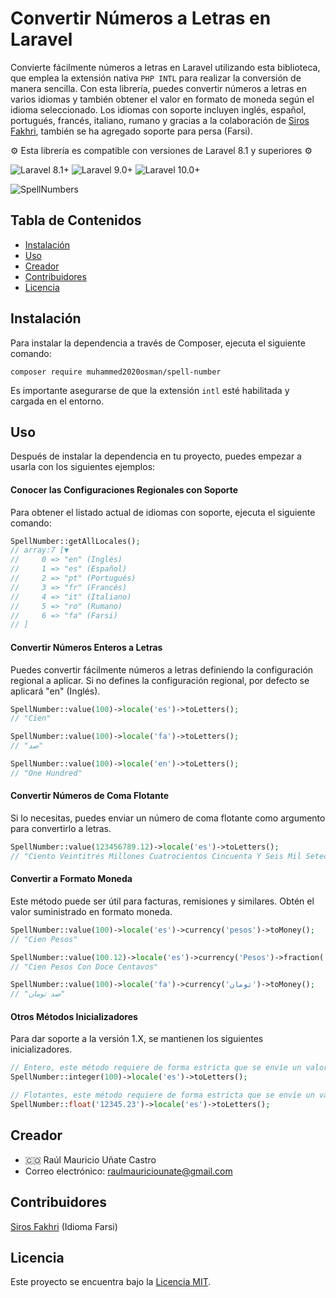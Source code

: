 # Convertir Números a Letras en Laravel

Convierte fácilmente números a letras en Laravel utilizando esta biblioteca, que emplea la extensión nativa `PHP INTL` para realizar la conversión de manera sencilla. Con esta librería, puedes convertir números a letras en varios idiomas y también obtener el valor en formato de moneda según el idioma seleccionado. Los idiomas con soporte incluyen inglés, español, portugués, francés, italiano, rumano y gracias a la colaboración de [Siros Fakhri](https://github.com/sirosfakhri), también se ha agregado soporte para persa (Farsi).

⚙️ Esta librería es compatible con versiones de Laravel 8.1 y superiores ⚙️

![Laravel 8.1+](https://img.shields.io/badge/Laravel-8.1%2B-orange.svg)
![Laravel 9.0+](https://img.shields.io/badge/Laravel-9.0%2B-orange.svg)
![Laravel 10.0+](https://img.shields.io/badge/Laravel-10.0%2B-orange.svg)

![SpellNumbers](https://github.com/muhammed2020osman/SpellNumber/assets/91748598/f2aea68b-fc9f-46be-ae54-a4955f0ce7a2)

## Tabla de Contenidos

- [Instalación](#instalación)
- [Uso](#uso)
- [Creador](#creador)
- [Contribuidores](#contribuidores)
- [Licencia](#licencia)

## Instalación

Para instalar la dependencia a través de Composer, ejecuta el siguiente comando:

```shell
composer require muhammed2020osman/spell-number
```

Es importante asegurarse de que la extensión `intl` esté habilitada y cargada en el entorno.

## Uso

Después de instalar la dependencia en tu proyecto, puedes empezar a usarla con los siguientes ejemplos:

#### Conocer las Configuraciones Regionales con Soporte

Para obtener el listado actual de idiomas con soporte, ejecuta el siguiente comando:

```php
SpellNumber::getAllLocales();
// array:7 [▼
//     0 => "en" (Inglés)
//     1 => "es" (Español)
//     2 => "pt" (Portugués)
//     3 => "fr" (Francés)
//     4 => "it" (Italiano)
//     5 => "ro" (Rumano)
//     6 => "fa" (Farsi)
// ]
```

#### Convertir Números Enteros a Letras

Puedes convertir fácilmente números a letras definiendo la configuración regional a aplicar. Si no defines la configuración regional, por defecto se aplicará "en" (Inglés).

```php
SpellNumber::value(100)->locale('es')->toLetters();
// "Cien"

SpellNumber::value(100)->locale('fa')->toLetters();
// "صد"

SpellNumber::value(100)->locale('en')->toLetters();
// "One Hundred"
```

#### Convertir Números de Coma Flotante

Si lo necesitas, puedes enviar un número de coma flotante como argumento para convertirlo a letras.

```php
SpellNumber::value(123456789.12)->locale('es')->toLetters();
// "Ciento Veintitrés Millones Cuatrocientos Cincuenta Y Seis Mil Setecientos Ochenta Y Nueve Con Doce"
```

#### Convertir a Formato Moneda

Este método puede ser útil para facturas, remisiones y similares. Obtén el valor suministrado en formato moneda.

```php
SpellNumber::value(100)->locale('es')->currency('pesos')->toMoney();
// "Cien Pesos"

SpellNumber::value(100.12)->locale('es')->currency('Pesos')->fraction('centavos')->toMoney();
// "Cien Pesos Con Doce Centavos"

SpellNumber::value(100)->locale('fa')->currency('تومان')->toMoney();
// "صد تومان"
```

#### Otros Métodos Inicializadores

Para dar soporte a la versión 1.X, se mantienen los siguientes inicializadores.

```php
// Entero, este método requiere de forma estricta que se envíe un valor entero como argumento.
SpellNumber::integer(100)->locale('es')->toLetters();

// Flotantes, este método requiere de forma estricta que se envíe un valor de cadena de texto como argumento.
SpellNumber::float('12345.23')->locale('es')->toLetters();
```

## Creador

- 🇨🇴 Raúl Mauricio Uñate Castro
- Correo electrónico: raulmauriciounate@gmail.com

## Contribuidores
[Siros Fakhri](https://github.com/sirosfakhri) (Idioma Farsi)

## Licencia

Este proyecto se encuentra bajo la [Licencia MIT](https://choosealicense.com/licenses/mit/).